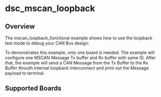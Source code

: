 # dsc_mscan_loopback

## Overview
The mscan_loopback_functional example shows how to use the loopback test mode to debug your CAN Bus design:

To demonstrates this example, only one board is needed. The example will configure one MSCAN Message Tx
buffer and Rx buffer with same ID.
After that, the example will send a CAN Message from the Tx Buffer to the Rx Buffer
throuth internal loopback interconnect and print out the Message payload to terminal.

## Supported Boards
